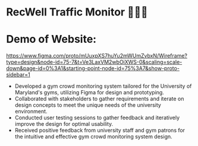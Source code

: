 # RecWell Traffic Monitor 🏋🏾‍♀️
# Demo of Website: 
https://www.figma.com/proto/mUuxpXS7huYu2mWUmZvbxN/Wireframe?type=design&node-id=75-7&t=Ve3LaxVM2wbOiXWS-0&scaling=scale-down&page-id=0%3A1&starting-point-node-id=75%3A7&show-proto-sidebar=1

- Developed a gym crowd monitoring system tailored for the University of Maryland's gyms, utilizing Figma for design and prototyping.
- Collaborated with stakeholders to gather requirements and iterate on design concepts to meet the unique needs of the university environment.
- Conducted user testing sessions to gather feedback and iteratively improve the design for optimal usability.
- Received positive feedback from university staff and gym patrons for the intuitive and effective gym crowd monitoring system design.
